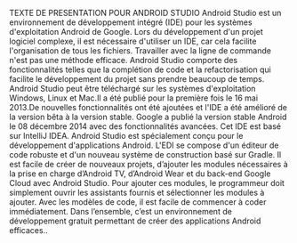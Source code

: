 TEXTE DE PRESENTATION POUR ANDROID STUDIO
Android Studio est un environnement de développement intégré (IDE) pour les systèmes d'exploitation Android de Google.
Lors du développement d'un projet logiciel complexe, il est nécessaire d'utiliser un IDE, car cela facilite l'organisation de tous les fichiers.
Travailler avec la ligne de commande n'est pas une méthode efficace. Android Studio comporte des fonctionnalités telles que la complétion de code et la refactorisation qui facilite le développement du projet sans prendre beaucoup de temps.
Android Studio peut être téléchargé sur les systèmes d'exploitation Windows, Linux et Mac.Il a été publié pour la première fois le 16 mai 2013.De nouvelles fonctionnalités ont été ajoutées et l'IDE a été amélioré de la version bêta à la version stable.
Google a publié la version stable Android le 08 décembre 2014 avec des fonctionnalités avancées. Cet IDE est basé sur IntelliJ IDEA.
Android Studio est spécialement conçu pour le développement d'applications Android. L'EDI se compose d'un éditeur de code robuste et d'un nouveau système de construction basé sur Gradle. Il est facile 
de créer de nouveaux projets, d’ajouter les modules nécessaires à la prise en charge d’Android TV, d’Android Wear et du back-end Google Cloud avec Android Studio. Pour ajouter ces modules, le 
programmeur doit simplement ouvrir les assistants fournis et sélectionner les modules à ajouter. Avec les modèles de code, il est facile de commencer à coder immédiatement. Dans l’ensemble, c’est un 
environnement de développement gratuit permettant de créer des applications Android efficaces..
